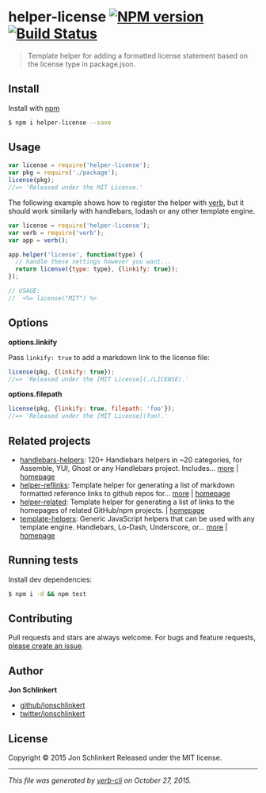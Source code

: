 # helper-license [![NPM version](https://badge.fury.io/js/helper-license.svg)](http://badge.fury.io/js/helper-license)  [![Build Status](https://travis-ci.org/helpers/helper-license.svg)](https://travis-ci.org/helpers/helper-license)

> Template helper for adding a formatted license statement based on the license type in package.json.

## Install

Install with [npm](https://www.npmjs.com/)

```sh
$ npm i helper-license --save
```

## Usage

```js
var license = require('helper-license');
var pkg = require('./package');
license(pkg);
//=> 'Released under the MIT License.'
```

The following example shows how to register the helper with [verb](https://github.com/verbose/verb), but it should work similarly with handlebars, lodash or any other template engine.

```js
var license = require('helper-license');
var verb = require('verb');
var app = verb();

app.helper('license', function(type) {
  // handle these settings however you want...
  return license({type: type}, {linkify: true});
});

// USAGE:
//  <%= license("MIT") %>
```

## Options

**options.linkify**

Pass `linkify: true` to add a markdown link to the license file:

```js
license(pkg, {linkify: true});
//=> 'Released under the [MIT License](./LICENSE).'
```

**options.filepath**

```js
license(pkg, {linkify: true, filepath: 'foo'});
//=> 'Released under the [MIT License](foo).'
```

## Related projects

* [handlebars-helpers](https://www.npmjs.com/package/handlebars-helpers): 120+ Handlebars helpers in ~20 categories, for Assemble, YUI, Ghost or any Handlebars project. Includes… [more](https://www.npmjs.com/package/handlebars-helpers) | [homepage](https://github.com/assemble/handlebars-helpers)
* [helper-reflinks](https://www.npmjs.com/package/helper-reflinks): Template helper for generating a list of markdown formatted reference links to github repos for… [more](https://www.npmjs.com/package/helper-reflinks) | [homepage](https://github.com/helpers/helper-reflinks)
* [helper-related](https://www.npmjs.com/package/helper-related): Template helper for generating a list of links to the homepages of related GitHub/npm projects. | [homepage](https://github.com/helpers/helper-related)
* [template-helpers](https://www.npmjs.com/package/template-helpers): Generic JavaScript helpers that can be used with any template engine. Handlebars, Lo-Dash, Underscore, or… [more](https://www.npmjs.com/package/template-helpers) | [homepage](https://github.com/jonschlinkert/template-helpers)

## Running tests

Install dev dependencies:

```sh
$ npm i -d && npm test
```

## Contributing

Pull requests and stars are always welcome. For bugs and feature requests, [please create an issue](https://github.com/helpers/helper-license/issues/new).

## Author

**Jon Schlinkert**

+ [github/jonschlinkert](https://github.com/jonschlinkert)
+ [twitter/jonschlinkert](http://twitter.com/jonschlinkert)

## License

Copyright © 2015 Jon Schlinkert
Released under the MIT license.

***

_This file was generated by [verb-cli](https://github.com/assemble/verb-cli) on October 27, 2015._

<!-- reflinks -->